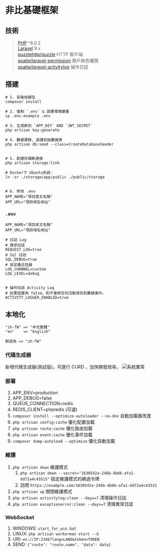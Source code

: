 # 非比基礎框架
## 技術
> [PHP](https://www.php.net/) ^8.0.2  
> [Laravel](https://laravel.com/) 9.x  
> [guzzlehttp/guzzle](https://github.com/guzzle/guzzle)  HTTP 客戶端  
> [spatie/laravel-permission](https://github.com/spatie/laravel-permission) 用戶角色權限  
> [spatie/laravel-activitylog](https://github.com/spatie/laravel-activitylog) 操作日誌

## 搭建
```shell
# 1. 安裝依賴包
composer install

# 2. 復制 `.env` & 設置環境變量
cp .env.example .env

# 3. 生成新的 `APP_KEY` AND `JWT_SECRET`
php artisan key:generate

# 4. 數據遷移, 創建初始數據表
php artisan db:seed --class=CreateDatabaseSeeder


# 5. 創建存儲軟連接
php artisan storage:link

# Docker下 Ubuntu系統： 
ln -sr ./storage/app/public ./public/storage


# 6. 修改 .env
APP_NAME="項目英文名稱"
APP_URL="項目域名地址"

```

### `.env`
```dotenv
APP_NAME="項目英文名稱"
APP_URL="項目域名地址"

# 日誌 Log
# 請求日誌
REQUEST_LOG=true
# Sql 日誌
SQL_DEBUG=true
# 自定義日誌器
LOG_CHANNEL=custom
LOG_LEVEL=debug


# 操作日誌 Activity Log
# 如果設置為 false，則不會將任何活動保存到數據庫中。
ACTIVITY_LOGGER_ENABLED=true

```

## 本地化
```
"zh-TW" => "中文繁體"
"en"    => "English"

默認為 => "zh-TW"

```

### 代碼生成器
新增代碼生成器(測試版)。可進行 CURD ，加快開發效率。
![系統異常](.github/代碼生成器.png)

### 部署
1. APP_ENV=production
2. APP_DEBUG=false
3. QUEUE_CONNECTION=redis
4. REDIS_CLIENT=phpredis (可選)
5. `composer install --optimize-autoloader --no-dev` 自動加載器改進
6. `php artisan config:cache` 優化配置加載
7. `php artisan route:cache` 優化路由加載
8. `php artisan event:cache` 優化事件加載
9. `composer dump-autoload --optimize` 優化自動加載

### 維護
1.  `php artisan down` 維護模式
    1.  `php artisan down --secret="1630542a-246b-4b66-afa1-dd72a4c43515"` 指定維護模式的繞過令牌
    2. 訪問 `https://example.com/1630542a-246b-4b66-afa1-dd72a4c43515`
2. `php artisan up` 關閉維護模式
3. `php artisan activitylog:clean --days=7` 清理操作日誌
4. `php artisan exceptionerror:clean --days=7` 清理異常日誌

### WebSocket
1. WINDOWS: `start_for_win.bat`
2. LINUX: `php artisan workerman start --d`
3. URI: `ws://IP:2346?lang=LANG&token=TOKEN`
4. SEND: `{"route": "route.name", "data": data}`
